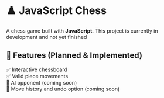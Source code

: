 # ♟️ JavaScript Chess

A chess game built with **JavaScript**. This project is currently in development and not yet finished

## 🚀 Features (Planned & Implemented)  
✅ Interactive chessboard  
✅ Valid piece movements  
🔄 AI opponent (coming soon)  
🔄 Move history and undo option (coming soon)  

